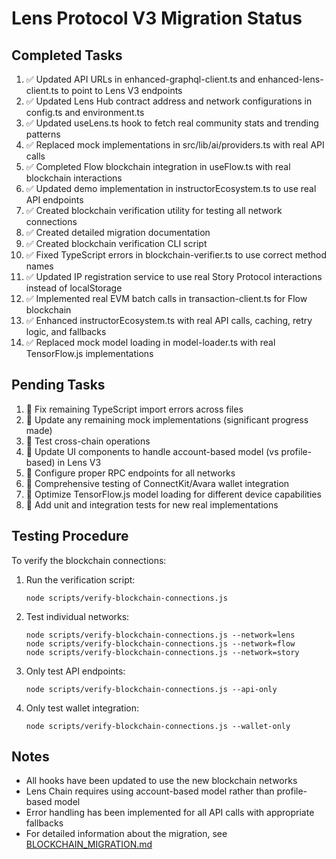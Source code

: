 # Lens Protocol V3 Migration Status

## Completed Tasks

1. ✅ Updated API URLs in enhanced-graphql-client.ts and enhanced-lens-client.ts to point to Lens V3 endpoints
2. ✅ Updated Lens Hub contract address and network configurations in config.ts and environment.ts
3. ✅ Updated useLens.ts hook to fetch real community stats and trending patterns
4. ✅ Replaced mock implementations in src/lib/ai/providers.ts with real API calls
5. ✅ Completed Flow blockchain integration in useFlow.ts with real blockchain interactions
6. ✅ Updated demo implementation in instructorEcosystem.ts to use real API endpoints
7. ✅ Created blockchain verification utility for testing all network connections
8. ✅ Created detailed migration documentation
9. ✅ Created blockchain verification CLI script
10. ✅ Fixed TypeScript errors in blockchain-verifier.ts to use correct method names
11. ✅ Updated IP registration service to use real Story Protocol interactions instead of localStorage
12. ✅ Implemented real EVM batch calls in transaction-client.ts for Flow blockchain
13. ✅ Enhanced instructorEcosystem.ts with real API calls, caching, retry logic, and fallbacks
14. ✅ Replaced mock model loading in model-loader.ts with real TensorFlow.js implementations

## Pending Tasks

1. 🔄 Fix remaining TypeScript import errors across files
2. 🔄 Update any remaining mock implementations (significant progress made)
3. 🔄 Test cross-chain operations
4. 🔄 Update UI components to handle account-based model (vs profile-based) in Lens V3
5. 🔄 Configure proper RPC endpoints for all networks
6. 🔄 Comprehensive testing of ConnectKit/Avara wallet integration
7. 🔄 Optimize TensorFlow.js model loading for different device capabilities
8. 🔄 Add unit and integration tests for new real implementations

## Testing Procedure

To verify the blockchain connections:

1. Run the verification script:

   ```
   node scripts/verify-blockchain-connections.js
   ```

2. Test individual networks:

   ```
   node scripts/verify-blockchain-connections.js --network=lens
   node scripts/verify-blockchain-connections.js --network=flow
   node scripts/verify-blockchain-connections.js --network=story
   ```

3. Only test API endpoints:

   ```
   node scripts/verify-blockchain-connections.js --api-only
   ```

4. Only test wallet integration:
   ```
   node scripts/verify-blockchain-connections.js --wallet-only
   ```

## Notes

- All hooks have been updated to use the new blockchain networks
- Lens Chain requires using account-based model rather than profile-based model
- Error handling has been implemented for all API calls with appropriate fallbacks
- For detailed information about the migration, see [BLOCKCHAIN_MIGRATION.md](./BLOCKCHAIN_MIGRATION.md)
